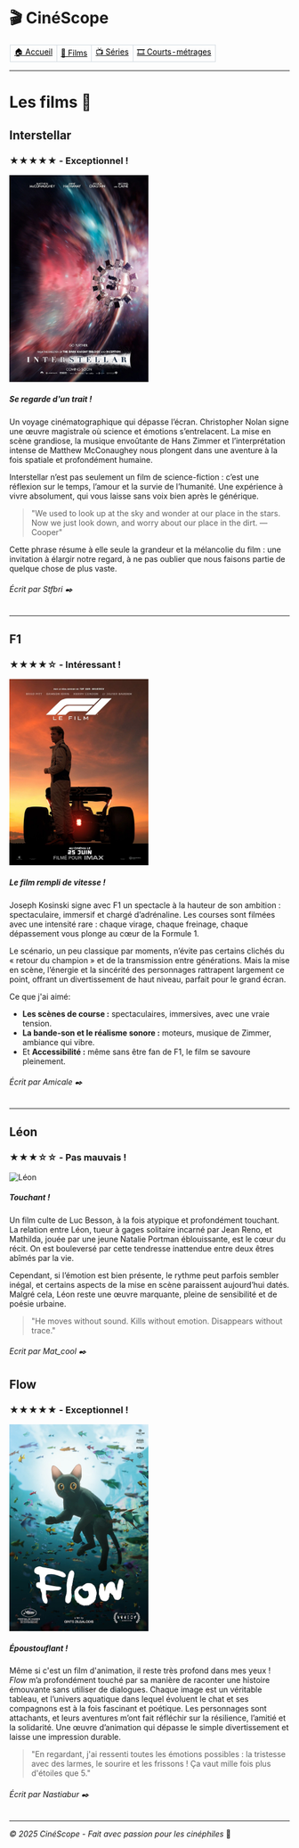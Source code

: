 # 🎬 CinéScope
<table border="1" style="border-collapse: collapse; border-color: transparent;">
    <tr>
      <td style="border: 1px solid #d1d9e0;"><a href="index.md" style="color: black">🏠 Accueil</a></td>
      <td style="border: 1px solid #d1d9e0;"><a href="film.md" style="color: black">🎥 Films</a></td>
      <td style="border: 1px solid #d1d9e0;"><a href="série.md" style="color: black">📺 Séries</a></td>
      <td style="border: 1px solid #d1d9e0;"><a href="court-métrage.md" style="color: black">🎞️ Courts-métrages</a></td>
    </tr>
  </table>
  
  ---
  
# Les films 🎥

## Interstellar
### ★★★★★ - Exceptionnel !
<img src="images/Interstellar.jpg" alt="Interstellar" width="250px">

##### Se regarde d'un trait !
Un voyage cinématographique qui dépasse l’écran. Christopher Nolan signe une œuvre magistrale où science et émotions s’entrelacent. La mise en scène grandiose, la musique envoûtante de Hans Zimmer et l’interprétation intense de Matthew McConaughey nous plongent dans une aventure à la fois spatiale et profondément humaine.

Interstellar n’est pas seulement un film de science-fiction : c’est une réflexion sur le temps, l’amour et la survie de l’humanité. Une expérience à vivre absolument, qui vous laisse sans voix bien après le générique.

> "We used to look up at the sky and wonder at our place in the stars. Now we just look down, and worry about our place in the dirt. — Cooper"

Cette phrase résume à elle seule la grandeur et la mélancolie du film : une invitation à élargir notre regard, à ne pas oublier que nous faisons partie de quelque chose de plus vaste.
###### Écrit par Stfbri ✒️

---

## F1
### ★★★★☆ - Intéressant !
<img src="images/F1.webp" alt="F1" width="250px">

##### Le film rempli de vitesse !
Joseph Kosinski signe avec F1 un spectacle à la hauteur de son ambition : spectaculaire, immersif et chargé d’adrénaline. Les courses sont filmées avec une intensité rare : chaque virage, chaque freinage, chaque dépassement vous plonge au cœur de la Formule 1.

Le scénario, un peu classique par moments, n’évite pas certains clichés du « retour du champion » et de la transmission entre générations. Mais la mise en scène, l’énergie et la sincérité des personnages rattrapent largement ce point, offrant un divertissement de haut niveau, parfait pour le grand écran.

Ce que j'ai aimé:
- **Les scènes de course :** spectaculaires, immersives, avec une vraie tension.
- **La bande-son et le réalisme sonore :** moteurs, musique de Zimmer, ambiance qui vibre.
- Et **Accessibilité :** même sans être fan de F1, le film se savoure pleinement.

###### Écrit par Amicale ✒️

---

## Léon
### ★★★☆☆ - Pas mauvais !
<img src="images/Léon.webp" alt="Léon" width="250px">

##### Touchant !
Un film culte de Luc Besson, à la fois atypique et profondément touchant. La relation entre Léon, tueur à gages solitaire incarné par Jean Reno, et Mathilda, jouée par une jeune Natalie Portman éblouissante, est le cœur du récit. On est bouleversé par cette tendresse inattendue entre deux êtres abîmés par la vie.

Cependant, si l’émotion est bien présente, le rythme peut parfois sembler inégal, et certains aspects de la mise en scène paraissent aujourd’hui datés. Malgré cela, Léon reste une œuvre marquante, pleine de sensibilité et de poésie urbaine.

> "He moves without sound. Kills without emotion. Disappears without trace."

###### Ecrit par Mat_cool ✒️

## Flow
### ★★★★★ - Exceptionnel !
<img src="images/flow.jpg" alt="Flow" width="250px">

##### Époustouflant !

Même si c'est un film d'animation, il reste très profond dans mes yeux ! *Flow* m’a profondément touché par sa manière de raconter une histoire émouvante sans utiliser de dialogues. Chaque image est un véritable tableau, et l’univers aquatique dans lequel évoluent le chat et ses compagnons est à la fois fascinant et poétique. Les personnages sont attachants, et leurs aventures m’ont fait réfléchir sur la résilience, l’amitié et la solidarité. Une œuvre d’animation qui dépasse le simple divertissement et laisse une impression durable.

> "En regardant, j'ai ressenti toutes les émotions possibles : la tristesse avec des larmes, le sourire et les frissons ! Ça vaut mille fois plus d'étoiles que 5."

###### Écrit par Nastiabur ✒️

---

*© 2025 CinéScope - Fait avec passion pour les cinéphiles* 🍿
